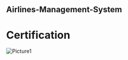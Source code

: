 ## Airlines-Management-System
# Certification
![Picture1](https://github.com/user-attachments/assets/8d8b6e04-7829-4700-a92f-b1b1bfb0be10)
